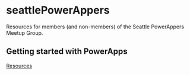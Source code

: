 # seattlePowerAppers
Resources for members (and non-members) of the Seattle PowerAppers Meetup Group.

## Getting started with PowerApps
[Resources](https://seadude.github.io/seattlePowerAppers/)

